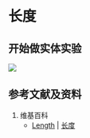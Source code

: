 # 长度

## 开始做实体实验

![](/images/实验中需要的多种工具/测量出7个基本单位的数量/长度/1a1.jpg)

## 参考文献及资料

1. 维基百科
	- [Length](https://en.wikipedia.org/wiki/Length) | [长度](https://zh.wikipedia.org/wiki/%E9%95%BF%E5%BA%A6)
